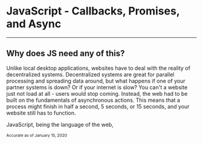 # JavaScript - Callbacks, Promises, and Async
<hr>

## Why does JS need any of this?
Unlike local desktop applications, websites have to deal with the reality of decentralized systems. Decentralized systems are great for parallel processing and spreading data around, but what happens if one of your partner systems is down? Or if your internet is slow? You can't a website just not load at all - users would stop coming. Instead, the web had to be built on the fundamentals of asynchronous actions. This means that a process might finish in half a second, 5 seconds, or 15 seconds, and your website still has to function. 

JavaScript, being the language of the web, 


<span style='font-size: 0.75em'>Accurate as of January 15, 2020</span>